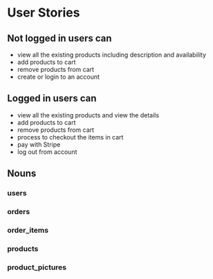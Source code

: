 # User Stories

## Not logged in users can
- view all the existing products including description and availability
- add products to cart
- remove products from cart
- create or login to an account

## Logged in users can
- view all the existing products and view the details
- add products to cart
- remove products from cart
- process to checkout the items in cart
- pay with Stripe
- log out from account

## Nouns
### users
### orders 
### order_items 
### products 
### product_pictures 
